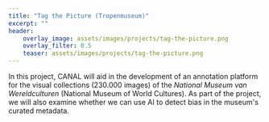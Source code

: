 ```yaml
---
title: "Tag the Picture (Tropenmuseum)"
excerpt: ""
header:
    overlay_image: assets/images/projects/tag-the-picture.png
    overlay_filter: 0.5 
    teaser: assets/images/projects/tag-the-picture.png
---
```


In this project, CANAL will aid in the development of an annotation platform for the visual collections (230.000 images) of the _National Museum van Wereldculturen_ (National Museum of World Cultures). As part of the project, we will also examine whether we can use AI to detect bias in the museum's curated metadata.  